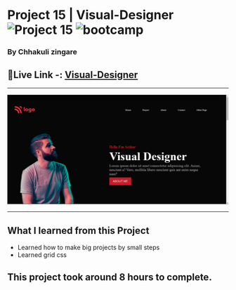 # Project 15 | Visual-Designer ![Project 15](https://img.shields.io/badge/Project%20-15-green) ![bootcamp](https://img.shields.io/badge/JS-Bootcamp-yellow)

### By Chhakuli zingare


## 🔗Live Link -: [Visual-Designer  ](https://project15-visual-designer.netlify.app/)
 

---

![myproject](./assets/Screenshot%20(35).png)

---


## What I learned from this Project

- Learned how to make big projects by small steps
- Learned grid css

## This project took around 8 hours to complete.